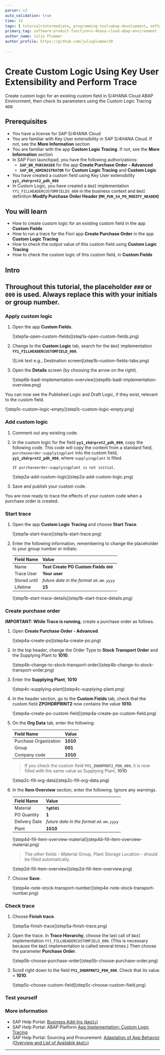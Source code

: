 ```yaml
---
parser: v2
auto_validation: true
time: 15
tags: [ tutorial>intermediate, programming-tool>abap-development, software-product>sap-business-technology-platform, software-product>sap-btp--abap-environment, software-product>sap-s-4hana-cloud]
primary_tag: software-product-function>s-4hana-cloud-abap-environment
author_name: Julie Plummer
author_profile: https://github.com/julieplummer20

---
```



# Create Custom Logic Using Key User Extensibility and Perform Trace
<!-- description --> Create custom logic for an existing custom field in S/4HANA Cloud ABAP Environment, then check its parameters using the Custom Logic Tracing app

## Prerequisites
- You have a license for SAP S/4HANA Cloud
- You are familiar with Key User extensibility in SAP S/4HANA Cloud. If not, see the **More Information** section
- You are familiar with the app **Custom Logic Tracing**. If not, see the **More Information** section
- In SAP Fiori launchpad, you have the following authorizations:
    - **`SAP_BR_PURCHASER`** for the app **Create Purchase Order - Advanced**
    - **`SAP_BR_ADMINISTRATOR`** for **Custom Logic Tracing** and **Custom Logic**
- You have created a custom field using Key User extensibility **`yy1_zhdrprnt2_pdh_000`**
- In Custom Logic, you have created a `BAdI` implementation `YY1_FILLHEADERCUSTOMFIELDS_000` in the business context and `BAdI` definition **Modify Purchase Order Header (`MM_PUR_S4_PO_MODIFY_HEADER`)**



## You will learn
- How to create custom logic for an existing custom field in the app **Custom Fields**
- How to run a trace for the Fiori app **Create Purchase Order** in the app **Custom Logic Tracing**
- How to check the output value of this custom field using **Custom Logic Tracing**
- How to check the custom logic of this custom field, in **Custom Fields**

## Intro
Throughout this tutorial, the placeholder `###` or `000` is used. Always replace this with your initials or group number.
---

### Apply custom logic

1. Open the app **Custom Fields**.

    <!-- border -->![step1a-open-custom-fields](step1a-open-custom-fields.png)

2. Change to the **Custom Logic** tab, search for the `BAdI` implementation **`YY1_FILLHEADERCUSTOMFIELD_000`**.

    <!-- border -->![Link text e.g., Destination screen](step1b-custom-fields-tabs.png)

3. Open the **Details** screen (by choosing the arrow on the right).

    <!-- border -->![step6b-badi-implementation-overview](step6b-badi-implementation-overview.png)

You can now see the Published Logic and Draft Logic, if they exist, relevant to the custom field.

<!-- border -->![step1c-custom-logic-empty](step1c-custom-logic-empty.png)


### Add custom logic

1. Comment out any existing code.

2. In the custom logic for the field **`yy1_zhdrprnt2_pdh_000`**, copy the following code.
This code will copy the content from a standard field, `purchaseorder-supplyingplant` into the custom field, **`yy1_zhdrprnt2_pdh_000`**, where `supplyingplant` is filled.

    ```ABAP
    IF purchaseorder-supplyingplant is not initial.

    ```

    <!-- border -->![step2a-add-custom-logic](step2a-add-custom-logic.png)

3. Save and publish your custom code.

You are now ready to trace the effects of your custom code when a purchase order is created.



### Start trace

1. Open the app **Custom Logic Tracing** and choose **Start Trace**.

    <!-- border -->![step1a-start-trace](step1a-start-trace.png)

2. Enter the following information, remembering to change the placeholder to your group number or initials:

    |  Field Name     | Value
    |  :------------- | :-------------
    |  Name           | **Test Create PO Custom Fields `000`**
    |  Trace User           | **Your user**
    |  Stored until    | *future date in the format `dd.mm.yyyy`*
    |  Lifetime          | **15**

    <!-- border -->![step1b-start-trace-details](step1b-start-trace-details.png)



### Create purchase order

**IMPORTANT: While Trace is running**, create a purchase order as follows.

1. Open **Create Purchase Order - Advanced**.

    <!-- border -->![step4a-create-po](step4a-create-po.png)

2. In the top header, change the Order Type to **Stock Transport Order** and the Supplying Plant to **1010**.

    <!-- border -->![step4b-change-to-stock-transport-order](step4b-change-to-stock-transport-order.png)

3. Enter the **Supplying Plant**, **1010**    

    <!-- border -->![step4c-supplying-plant](step4c-supplying-plant.png)

4. In the header section, go to the **Custom Fields** tab, check that the custom field **ZPOHDRPRINT2** now contains the value **1010**.

    <!-- border -->![step4a-create-po-custom-field](step4a-create-po-custom-field.png)

5. On the **Org Data** tab, enter the following:

    |  Field Name     | Value
    |  :------------- | :-------------
    |  Purchase Organization           | **1010**
    |  Group    | **001**
    |  Company code          | **1010**

    > If you check the custom field **`YY1_ZHDRPRNT2_PDH_000`**, it is now filled with the same value as Supplying Plant, **1010**.

    <!-- border -->![step2c-fill-org-data](step2c-fill-org-data.png)

6. In the **Item Overview** section, enter the following. Ignore any warnings.

    |  Field Name     | Value
    |  :------------- | :-------------
    |  Material           | **`Tg0501`**
    |  PO Quantity           | **1**
    |  Delivery Date     | *future date in the format `dd.mm.yyyy`*
    |  Plant           | **1010**

      <!-- border -->![step4d-fill-item-overview-material](step4d-fill-item-overview-material.png)

    > The other fields - Material Group, Plant Storage Location - should be filled automatically.

    <!-- border -->![step2d-fill-item-overview](step2d-fill-item-overview.png)

7. Choose **Save**.

    <!-- border -->![step4e-note-stock-transport-number](step4e-note-stock-transport-number.png)



### Check trace

1. Choose **Finish trace**.

    <!-- border -->![step5a-finish-trace](step5a-finish-trace.png)

2. Open the trace. In **Trace Hierarchy**, choose the last call of `BAdI` implementation `YY1_FILLHEADERCUSTOMFIELD_000`.
(This is necessary because the `BAdI` implementation is called several times.)
Then choose the parameter **Purchase Order**.

    <!-- border -->![step5b-choose-purchase-order](step5b-choose-purchase-order.png)

3. Scroll right down to the field **`YY1_ZHDRPRNT2_PDH_000`**. Check that its value = **1010**.

    <!-- border -->![step5c-choose-custom-field](step5c-choose-custom-field.png)




### Test yourself





### More information
- SAP Help Portal: [Business Add-Ins (`BAdIs`)](https://help.sap.com/docs/ABAP_PLATFORM_2021/46a2cfc13d25463b8b9a3d2a3c3ba0d9/8ff2e540f8648431e10000000a1550b0.html?locale=en-US)
- SAP Help Portal: ABAP Platform [App Implementation: Custom Logic Tracing](https://help.sap.com/docs/ABAP_PLATFORM_NEW/dd52b271fd064d84b4085a87209cb1bd/76099babb7c74f6d8c2ecdaf2c07fa14.html?locale=en-US)
- SAP Help Portal: Sourcing and Procurement: [Adaptation of App Behavior (Overview and List of Available `BAdIs`)](https://help.sap.com/docs/SAP_S4HANA_CLOUD/0e602d466b99490187fcbb30d1dc897c/259a396e6bdb4d08b130049880a3920f.html?locale=en-US)


---
